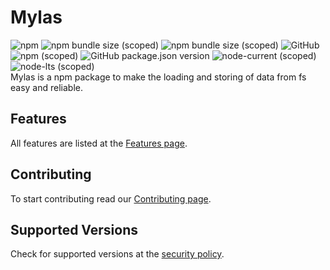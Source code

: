 # Mylas 
![npm](https://img.shields.io/npm/dt/@raouldeheer/mylas)
![npm bundle size (scoped)](https://img.shields.io/bundlephobia/min/@raouldeheer/mylas)
![npm bundle size (scoped)](https://img.shields.io/bundlephobia/minzip/@raouldeheer/mylas)
![GitHub](https://img.shields.io/github/license/raouldeheer/Mylas)
![npm (scoped)](https://img.shields.io/npm/v/@raouldeheer/mylas)
![GitHub package.json version](https://img.shields.io/github/package-json/v/raouldeheer/Mylas)
![node-current (scoped)](https://img.shields.io/node/v/@raouldeheer/mylas)
![node-lts (scoped)](https://img.shields.io/node/v-lts/@raouldeheer/mylas)   
Mylas is a npm package to make the loading and storing of data from fs easy and reliable.

## Features

All features are listed at the [Features page](https://github.com/raouldeheer/Mylas/blob/main/.github/FEATURES.md).  

## Contributing

To start contributing read our [Contributing page](https://github.com/raouldeheer/Mylas/blob/main/.github/CONTRIBUTING.md).  

## Supported Versions

Check for supported versions at the [security policy](https://github.com/raouldeheer/Mylas/security/policy).  
